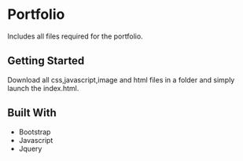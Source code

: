 # Portfolio
Includes all files required for the portfolio.

## Getting Started

Download all css,javascript,image and html files in a folder and simply launch the index.html.

## Built With

* Bootstrap
* Javascript
* Jquery
